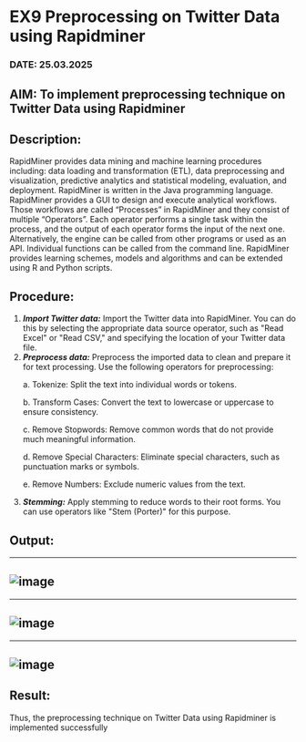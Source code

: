 # EX9 Preprocessing on Twitter Data using Rapidminer
### DATE:  25.03.2025
## AIM: To implement preprocessing technique on Twitter Data using Rapidminer
## Description:
RapidMiner provides data mining and machine learning procedures including: data loading and transformation (ETL), data preprocessing and visualization, 
predictive analytics and statistical modeling, evaluation, and deployment. RapidMiner is written in the Java programming language. 
RapidMiner provides a GUI to design and execute analytical workflows. Those workflows are called “Processes” in RapidMiner and they consist of multiple “Operators”. 
Each operator performs a single task within the process, and the output of each operator forms the input of the next one. Alternatively, the engine can be called from 
other programs or used as an API. Individual functions can be called from the command line. 
RapidMiner provides learning schemes, models and algorithms and can be extended using R and Python scripts.

## Procedure:
1) ***Import Twitter data:*** Import the Twitter data into RapidMiner. You can do this by selecting the appropriate
data source operator, such as "Read Excel" or "Read CSV," and specifying the location of your Twitter data
file.
2) ***Preprocess data:*** Preprocess the imported data to clean and prepare it for text processing. Use the following
operators for preprocessing:
    <p>a. Tokenize: Split the text into individual words or tokens.
    <p>b. Transform Cases: Convert the text to lowercase or uppercase to ensure consistency.
    <p>c. Remove Stopwords: Remove common words that do not provide much meaningful information.
    <p>d. Remove Special Characters: Eliminate special characters, such as punctuation marks or symbols.
    <p>e. Remove Numbers: Exclude numeric values from the text.
3) ***Stemming:*** Apply stemming to reduce words to their root forms. You can use operators like "Stem (Porter)"
for this purpose.


## Output:

---
![image](https://github.com/user-attachments/assets/ba271b7d-d25a-490b-9759-02b4caa8676d)
---

---
![image](https://github.com/user-attachments/assets/b1d3bb5b-7410-455e-97a4-82142e32193a)
---

---
![image](https://github.com/user-attachments/assets/b74f1cc7-e012-4964-8708-7d9ceeddcf16)
---

## Result:
Thus, the preprocessing technique on Twitter Data using Rapidminer is implemented successfully
